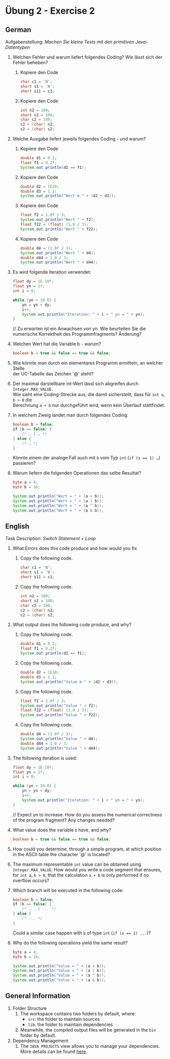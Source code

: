 # Übung 2 - Exercise 2

## German

Aufgabenstellung:
*Machen Sie kleine Tests mit den primitiven Java-Datentypen*

1. Welchen Fehler und warum liefert folgendes Coding? Wie lässt sich der Fehler beheben?

    1. Kopiere den Code

        ```java
        char c1 = 'N';
        short s1 = 'N';
        short s11 = c1;
        ```

    1. Kopiere den Code

        ```java
        int n2 = 100;
        short s2 = 100;
        char c2 = 100;
        c2 = (char) n2;
        c2 = (char) s2;
        ```

1. Welche Ausgabe liefert jeweils folgendes Coding - und warum?

    1. Kopiere den Code

        ```java
        double d1 = 0.2;
        float f1 = 0.2f;
        System.out.println(d1 == f1);
        ```

    1. Kopiere den Code

        ```java
        double d2 = 1E30;
        double d3 = 1.1;
        System.out.println("Wert m " + (d2 + d3));
        ```

    1. Kopiere den Code

        ```java
        float f2 = 1.0f / 3;
        System.out.println("Wert " + f2);
        float f22 = (float) (1.0 / 3);
        System.out.println("Wert " + f22);
        ```

    1. Kopiere den Code

        ```java
        double d4 = (1.0f / 3);
        System.out.println("Wert " + d4);
        double d44 = 1.0 / 3;
        System.out.println("Wert " + d44);
        ```

1. Es wird folgende Iteration verwendet:

    ```java
    float dy = 1E-10f;
    float yn = 1f;
    int i = 0;
    
    while (yn < 10.0) {
        yn = yn + dy;
        i++;
        System.out.println("Iteration: " + i + " yn = " + yn);
    }
    ```

    // Zu erwarten ist ein Anwachsen von yn.
    Wie beurteilen Sie die numerische Korrektheit des Programmfragments? Änderung?

1. Welchen Wert hat die Variable b - warum?  

    ```java
    boolean b = true && false == true && false;
    ```

1. Wie könnte man durch ein elementares Programm ermitteln, an welcher Stelle  
der UC-Tabelle das Zeichen '@' steht?

1. Der maximal darstellbare int-Wert lässt sich abgreifen durch `Integer.MAX_VALUE`.  
Wie sieht eine Coding-Strecke aus, die damit sicherstellt, dass für `int a`, `b > 0` die  
Berechnung `a + b` nur durchgeführt wird, wenn kein Überlauf stattfindet.

1. In welchem Zweig landet man durch folgendes Coding:  

    ```java
    boolean b = false;
    if (b == false) {
        /* … 1 … */
    } else {
        /* … */
    }
    ```

    Könnte einem der analoge Fall auch mit `b` vom Typ `int` (`if (x == 1) …`) passieren?

1. Warum liefern die folgenden Operationen das selbe Resultat?  

    ```java
    byte a = 4;
    byte b = 16;
    
    System.out.println("Wert = " + (a + b));
    System.out.println("Wert = " + (a | b));
    System.out.println("Wert = " + (a ^ b));
    System.out.println("Wert = " + (a & b));
    ```

## English

Task Description:
*Switch Statement + Loop*

1. What Errors does this code produce and how would you fix

    1. Copy the following code.

        ```java
        char c1 = 'N';
        short s1 = 'N';
        short s11 = c1;
        ```

    1. Copy the following code.

        ```java
        int n2 = 100;
        short s2 = 100;
        char c2 = 100;
        c2 = (char) n2;
        c2 = (char) s2;
        ```

1. What output does the following code produce, and why?

    1. Copy the following code.

        ```java
        double d1 = 0.2;
        float f1 = 0.2f;
        System.out.println(d1 == f1);
        ```

    1. Copy the following code.

        ```java
        double d2 = 1E30;
        double d3 = 1.1;
        System.out.println("Value m " + (d2 + d3));
        ```

    1. Copy the following code.

        ```java
        float f2 = 1.0f / 3;
        System.out.println("Value " + f2);
        float f22 = (float) (1.0 / 3);
        System.out.println("Value " + f22);
        ```

    1. Copy the following code.

        ```java
        double d4 = (1.0f / 3);
        System.out.println("Value " + d4);
        double d44 = 1.0 / 3;
        System.out.println("Value " + d44);
        ```

1. The following iteration is used:

    ```java
    float dy = 1E-10f;
    float yn = 1f;
    int i = 0;
    
    while (yn < 10.0) {
        yn = yn + dy;
        i++;
        System.out.println("Iteration: " + i + " yn = " + yn);
    }
    ```

    // Expect yn to increase. How do you assess the numerical correctness of the program fragment? Any changes needed?

1. What value does the variable `b` have, and why?

    ```java
    boolean b = true && false == true && false;
    ```

1. How could you determine, through a simple program, at which position in the ASCII table the character '@' is located?

1. The maximum representable `int` value can be obtained using `Integer.MAX_VALUE`. How would you write a code segment that ensures, for `int a`, `b > 0`, that the calculation `a + b` is only performed if no overflow occurs?

1. Which branch will be executed in the following code:

    ```java
    boolean b = false;
    if (b == false) {
        /* ... 1 ... */
    } else {
        /* ... */
    }
    ```

    Could a similar case happen with `b` of type `int` (`if (x == 1) ...`)?

1. Why do the following operations yield the same result?

    ```java
    byte a = 4;
    byte b = 16;
    
    System.out.println("Value = " + (a + b));
    System.out.println("Value = " + (a | b));
    System.out.println("Value = " + (a ^ b));
    System.out.println("Value = " + (a & b));
    ```

## General Information

1. Folder Structure
    1. The workspace contains two folders by default, where:
        - `src`: the folder to maintain sources
        - `lib`: the folder to maintain dependencies
    1. Meanwhile, the compiled output files will be generated in the `bin` folder by default.
1. Dependency Management
    1. The `JAVA PROJECTS` view allows you to manage your dependencies. More details can be found [here](https://github.com/microsoft/vscode-java-dependency#manage-dependencies).
